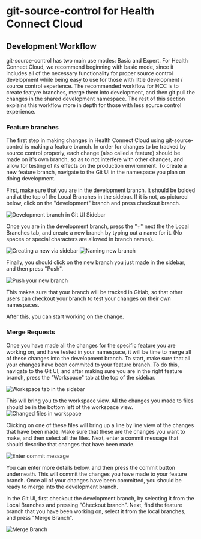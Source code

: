 # git-source-control for Health Connect Cloud

## Development Workflow

git-source-control has two main use modes: Basic and Expert. For Health Connect Cloud, we recommend beginning with basic mode, since it includes all of the necessary functionality for proper source control development while being easy to use for those with little development / source control experience. The recommended workflow for HCC is to create featyre branches, merge them into development, and then git pull the changes in the shared development namespace. The rest of this section explains this workflow more in depth for those with less source control experience. 

### Feature branches

The first step in making changes in Health Connect Cloud using git-source-control is making a feature branch. In order for changes to be tracked by source control properly, each change (also called a feature) should be made on it's own branch, so as to not interfere with other changes, and allow for testing of its effects on the production environment. To create a new feature branch, navigate to the Git UI in the namespace you plan on doing development. 

First, make sure that you are in the development branch. It should be bolded and at the top of the Local Branches in the sidebar. If it is not, as pictured below, click on the "development" branch and press checkout branch.

![Development branch in Git UI Sidebar](images/hcc/developmentsidebar.png)

Once you are in the development branch, press the "+" next the the Local Branches tab, and create a new branch by typing out a name for it. (No spaces or special characters are allowed in branch names).

![Creating a new via sidebar](images/hcc/newbranch.png)
![Naming new branch](images/hcc/newbranchnaming.png)

Finally, you should click on the new branch you just made in the sidebar, and then press "Push".

![Push your new branch](images/hcc/pushbranch.png)

This makes sure that your branch will be tracked in Gitlab, so that other users can checkout your branch to test your changes on their own namespaces.

After this, you can start working on the change.

### Merge Requests

Once you have made all the changes for the specific feature you are working on, and have tested in your namespace, it will be time to merge all of these changes into the development branch. To start, make sure that all your changes have been commited to your feature branch. To do this, navigate to the Git UI, and after making sure you are in the right feature branch, press the "Workspace" tab at the top of the sidebar. 

![Workspace tab in the sidebar](images/hcc/sidebar.png)

This will bring you to the workspace view. All the changes you made to files should be in the bottom left of the workspace view. ![Changed files in workspace](images/hcc/workspacechanges.png)

Clicking on one of these files will bring up a line by line view of the changes that have been made. Make sure that these are the changes you want to make, and then select all the files. Next, enter a commit message that should describe that changes that have been made. 

![Enter commit message](images/hcc/commitmessage.png)

You can enter more details below, and then press the commit button underneath. This will commit the changes you have made to your feature branch. Once all of your changes have been committed, you should be ready to merge into the development branch.

In the Git UI, first checkout the development branch, by selecting it from the Local Branches and pressing "Checkout branch". Next, find the feature branch that you have been working on, select it from the local branches, and press "Merge Branch". 

![Merge Branch](images/hcc/mergebranch.png)




